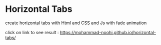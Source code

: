 # Horizontal Tabs
create horizontal tabs with Html and CSS and Js with fade animation 

click on link to see result :
https://mohammad-noohi.github.io/horizontal-tabs/
